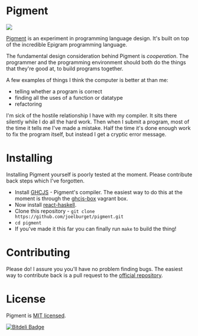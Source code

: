# Pigment

[![](http://pigment.herokuapp.com/badge.svg)](http://pigment.herokuapp.com)

[Pigment](http://pigment.io) is an experiment in programming language design. It's built on top of
the incredible Epigram programming language.

The fundamental design consideration behind Pigment is *cooperation*. The programmer and the programming environment should both do the things that they're good at, to build programs together.

A few examples of things I think the computer is better at than me:

* telling whether a program is correct
* finding all the uses of a function or datatype
* refactoring

I'm sick of the hostile relationship I have with my compiler. It sits there silently while I do all the hard work. Then when I submit a program, most of the time it tells me I've made a mistake. Half the time it's done enough work to fix the program itself, but instead I get a cryptic error message.

# Installing

Installing Pigment yourself is poorly tested at the moment. Please contribute back steps which I've forgotten.

* Install [GHCJS](https://github.com/ghcjs/ghcjs) - Pigment's compiler. The easiest way to do this at the moment is through the [ghcjs-box](https://github.com/joelburget/ghcjs-box) vagrant box.
* Now install [react-haskell](https://github.com/joelburget/react-haskell).
* Clone this repository - `git clone https://github.com/joelburget/pigment.git`
* `cd pigment`
* If you've made it this far you can finally run `make` to build the thing!

# Contributing

Please do! I assure you you'll have no problem finding bugs. The easiest way to contribute back is a pull request to the [official repository](https://github.com/joelburget/pigment).

# License

Pigment is [MIT licensed](http://opensource.org/licenses/MIT).


[![Bitdeli Badge](https://d2weczhvl823v0.cloudfront.net/joelburget/pigment/trend.png)](https://bitdeli.com/free "Bitdeli Badge")

